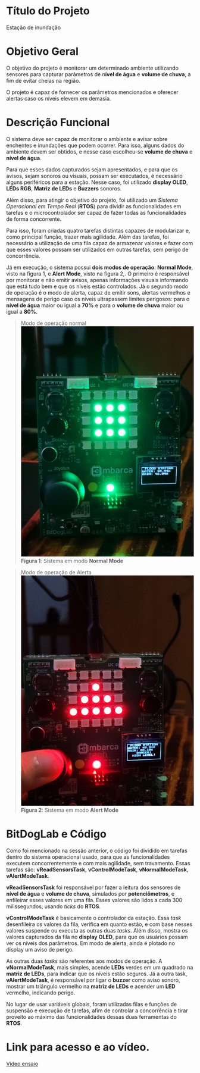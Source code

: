 # Título do Projeto  

Estação de inundação

# Objetivo Geral  

O objetivo do projeto é monitorar um determinado ambiente utilizando sensores para capturar parâmetros de n**ível de água** e **volume de chuva**, a fim de evitar cheias na região.

O projeto é capaz de fornecer os parâmetros mencionados e oferecer alertas caso os níveis elevem em demasia.

# Descrição Funcional  

O sistema deve ser capaz de monitorar o ambiente e avisar sobre enchentes e inundações que podem ocorrer. Para isso, alguns dados do ambiente devem ser obtidos, e nesse caso escolheu-se **volume de chuva** e **nível de água**.

Para que esses dados capturados sejam apresentados, e para que os avisos, sejam sonoros ou visuais, possam ser executados, é necessário alguns periféricos para a estação. Nesse caso, foi utilizado **display OLED**, **LEDs RGB**, **Matriz de LEDs** e **Buzzers** sonoros.

Além disso, para atingir o objetivo do projeto, foi utilizado um *Sistema Operacional em Tempo Real* (**RTOS**) para dividir as funcionalidades em tarefas e o microcontrolador ser capaz de fazer todas as funcionalidades de forma concorrente.

Para isso, foram criadas quatro tarefas distintas capazes de modularizar e, como principal função, trazer mais agilidade. Além das tarefas, foi necessário a utilização de uma fila capaz de armazenar valores e fazer com que esses valores possam ser utilizados em outras tarefas, sem perigo de concorrência.

Já em execução, o sistema possui **dois modos de operação**: **Normal Mode**, visto na figura 1, e **Alert Mode**, visto na figura 2,. O primeiro é responsável por monitorar e não emitir avisos, apenas informações visuais informando que está tudo bem e que os níveis estão controlados. Já o segundo modo de operação é o modo de alerta, capaz de emitir sons, alertas vermelhos e mensagens de perigo caso os níveis ultrapassem limites perigosos: para o **nível de água** maior ou igual a **70%** e para o **volume de chuva** maior ou igual a **80%**.

> Modo de operação normal
> ![site](./assets/flood-station-normal.jpg)
> **Figura 1**: Sistema em modo **Normal Mode**


> Modo de operação de Alerta
> ![site](./assets/flood-station-alert.jpg)
> **Figura 2**: Sistema em modo **Alert Mode**

# BitDogLab e Código

Como foi mencionado na sessão anterior, o código foi dividido em tarefas dentro do sistema operacional usado, para que as funcionalidades executem concorrentemente e com mais agilidade, sem travamento. Essas tarefas são: **vReadSensorsTask**, **vControlModeTask**, **vNormalModeTask**, **vAlertModeTask**.

**vReadSensorsTask** foi responsável por fazer a leitura dos sensores de **nível de água** e **volume de chuva**, simulados por **potenciômetros**, e enfileirar esses valores em uma fila. Esses valores são lidos a cada 300 milissegundos, usando *ticks* do **RTOS**.

**vControlModeTask** é basicamente o controlador da estação. Essa *task* desenfileira os valores da fila, verifica em quanto estão, e com base nesses valores suspende ou executa as outras duas *tasks*. Além disso, mostra os valores capturados da fila no **display OLED**, para que os usuários possam ver os níveis dos parâmetros. Em modo de alerta, ainda é plotado no display um aviso de perigo.

As outras duas *tasks* são referentes aos modos de operação. A **vNormalModeTask**, mais simples, acende **LEDs** verdes em um quadrado na **matriz de LEDs**, para indicar que os níveis estão seguros. Já a outra task, **vAlertModeTask**, é responsável por ligar o **buzzer** como aviso sonoro, mostrar um triângulo vermelho na **matriz de LEDs** e acender um **LED** vermelho, indicando perigo.

No lugar de usar variáveis globais, foram utilizadas filas e funções de suspensão e execução de tarefas, afim de controlar a concorrência e tirar proveito ao máximo das funcionalidades dessas duas ferramentas do **RTOS**.

# Link para acesso e ao vídeo. 

[Video ensaio](https://youtu.be/xCyiW2ymYnc)